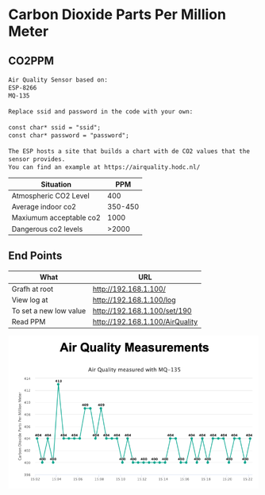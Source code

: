 # Carbon Dioxide Parts Per Million Meter
## CO2PPM
```
Air Quality Sensor based on:
ESP-8266
MQ-135

Replace ssid and password in the code with your own:

const char* ssid = "ssid";
const char* password = "password";

The ESP hosts a site that builds a chart with de CO2 values that the sensor provides.
You can find an example at https://airquality.hodc.nl/
```
| Situation | PPM |
| ----------- | ----------- |
| Atmospheric CO2 Level | 400 |
| Average indoor co2 | 350-450 |
| Maxiumum acceptable co2| 1000|
| Dangerous co2 levels | >2000 |

## End Points

| What | URL |
| ----------- | ----------- |
| Grafh at root | http://192.168.1.100/ |
| View log at | http://192.168.1.100/log |
| To set a new low value | http://192.168.1.100/set/190 |
| Read PPM | http://192.168.1.100/AirQuality |

![Chart Example](grafh.png)
